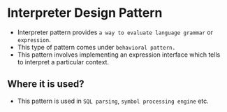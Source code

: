# Interpreter Design Pattern

- Interpreter pattern provides `a way to evaluate language grammar` or `expression`.
- This type of pattern comes under `behavioral pattern.`
- This pattern involves implementing an expression interface which tells to interpret a particular context.

## Where it is used?

- This pattern is used in `SQL parsing`, `symbol processing engine` etc.
